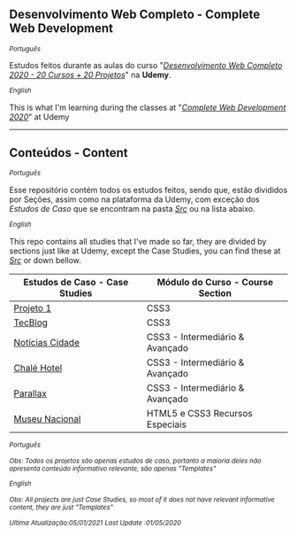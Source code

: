 Desenvolvimento Web Completo - Complete Web Development
---
*<sup>Português<sup>*

Estudos feitos durante as aulas do curso "[*Desenvolvimento Web Completo 2020 - 20 Cursos + 20 Projetos*](https://www.udemy.com/course/web-completo/)" na **Udemy**.

*<sup>English</sup>*

This is what I'm learning during the classes at "[*Complete Web Development 2020*](https://www.udemy.com/course/web-completo/)" at Udemy

---
<h2>Conteúdos - Content</h2>

*<sup>Português</sup>*

Esse repositório contém todos os estudos feitos, sendo que, estão divididos por Seções, assim como na plataforma da Udemy, com exceção dos *Estudos de Caso* que se encontram na pasta [*Src*](https://github.com/KaicPierre/Curso-Web-Completo/tree/master/Src) ou na lista abaixo.

*<sup>English</sup>*

This repo contains all studies that I've made so far, they are divided by sections just like at Udemy, except the Case Studies, you can find these at [*Src*](https://github.com/KaicPierre/Curso-Web-Completo/tree/master/Src) or down bellow.

Estudos de Caso - Case Studies |  Módulo do Curso - Course Section
---             | ---
[Projeto 1](https://github.com/KaicPierre/Curso-Web-Completo/tree/master/Src/Projeto1%20CSS) | CSS3
[TecBlog](https://github.com/KaicPierre/Curso-Web-Completo/tree/master/Src/TecBlog)       | CSS3
[Notícias Cidade](https://github.com/KaicPierre/Curso-Web-Completo/tree/master/Src/NoticiasCidade)| CSS3 - Intermediário & Avançado
[Chalé Hotel](https://github.com/KaicPierre/Curso-Web-Completo/tree/master/Src/ChaleHotel) | CSS3 - Intermediário & Avançado
[Parallax](https://github.com/KaicPierre/Curso-Web-Completo/tree/master/Src/Parallax) | CSS3 - Intermediário & Avançado
[Museu Nacional](https://github.com/KaicPierre/Curso-Web-Completo/tree/master/Src/MuseuNacional) | HTML5 e CSS3 Recursos Especiais

*<sup>Português</sup>*

<sup>*Obs: Todos os projetos são apenas estudos de caso, portanto a maioria deles não apresenta conteúdo informativo relevante, são apenas "Templates"*</sup>

*<sup>English</sup>*

<sup>*Obs: All projects are just Case Studies, so most of it does not have relevant informative content, they are just "Templates"*</sup>

<sup>*Ultima Atualização:05/01/2021*</sup>
<sup>*Last Update :01/05/2020*</sup>
